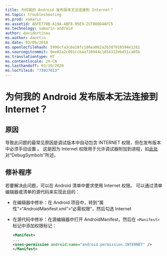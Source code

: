 ```yaml
---
title: 为何我的 Android 发布版本无法连接到 Internet？
ms.topic: troubleshooting
ms.prod: xamarin
ms.assetid: A6FE770B-A19A-4BF8-95E9-2CF880D4AFC5
ms.technology: xamarin-android
author: davidortinau
ms.author: daortin
ms.date: 03/09/2018
ms.openlocfilehash: 5996cfa3c0a18fc186ea862a2b3d7910594e1281
ms.sourcegitcommit: 9ee02a2c091ccb4a728944c1854312ebd51ca05b
ms.translationtype: HT
ms.contentlocale: zh-CN
ms.lasthandoff: 03/10/2020
ms.locfileid: "73027013"
---
```

# <a name="why-cant-my-android-release-build-connect-to-the-internet"></a>为何我的 Android 发布版本无法连接到 Internet？

## <a name="cause"></a>原因

导致此问题的最常见原因是调试版本中自动包含 INTERNET 权限，但在发布版本中必须手动设置  。 这是因为 Internet 权限用于允许调试器附加到进程，如[此处](~/android/deploy-test/building-apps/build-process.md)对“DebugSymbols”所述。

## <a name="fix"></a>修补程序

若要解决此问题，可以在 Android 清单中要求使用 Internet 权限。 可以通过清单编辑器或清单的源代码来实现此目的：

- 在编辑器中修补：在 Android 项目中，转到“属性”>“AndroidManifest.xml”>“必需权限”，然后勾选 Internet  

- 在源代码中修补：在源编辑器中打开 AndroidManifest，然后在 `<Manifest>` 标记中添加权限标记：

    ```xml
    <Manifest>
    ...
    <uses-permission android:name="android.permission.INTERNET" />
    </Manifest>
    ```
